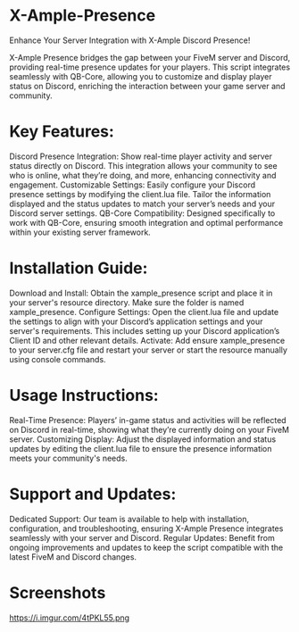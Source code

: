 # X-Ample-Presence
Enhance Your Server Integration with X-Ample Discord  Presence!

X-Ample Presence bridges the gap between your FiveM server and Discord, providing real-time presence updates for your players. This script integrates seamlessly with QB-Core, allowing you to customize and display player status on Discord, enriching the interaction between your game server and community.

# Key Features:
Discord Presence Integration: Show real-time player activity and server status directly on Discord. This integration allows your community to see who is online, what they’re doing, and more, enhancing connectivity and engagement.
Customizable Settings: Easily configure your Discord presence settings by modifying the client.lua file. Tailor the information displayed and the status updates to match your server’s needs and your Discord server settings.
QB-Core Compatibility: Designed specifically to work with QB-Core, ensuring smooth integration and optimal performance within your existing server framework.
# Installation Guide:
Download and Install: Obtain the xample_presence script and place it in your server's resource directory. Make sure the folder is named xample_presence.
Configure Settings: Open the client.lua file and update the settings to align with your Discord’s application settings and your server's requirements. This includes setting up your Discord application’s Client ID and other relevant details.
Activate: Add ensure xample_presence to your server.cfg file and restart your server or start the resource manually using console commands.
# Usage Instructions:
Real-Time Presence: Players’ in-game status and activities will be reflected on Discord in real-time, showing what they’re currently doing on your FiveM server.
Customizing Display: Adjust the displayed information and status updates by editing the client.lua file to ensure the presence information meets your community's needs.
# Support and Updates:
Dedicated Support: Our team is available to help with installation, configuration, and troubleshooting, ensuring X-Ample Presence integrates seamlessly with your server and Discord.
Regular Updates: Benefit from ongoing improvements and updates to keep the script compatible with the latest FiveM and Discord changes.

# Screenshots

https://i.imgur.com/4tPKL55.png
